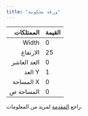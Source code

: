 ```yaml
---
title: "ورقة محكومة"
---
```


|   الممتلكات | القيمة |
| -----------:|:------ |
|       Width | 0      |
|    الارتفاع | 25     |
| العد العاشر | 0      |
|      العد Y | 1      |
|   المساحة X | 0      |
|   المساحة ص | 0      |

راجع [المقدمة](intro) لمزيد من المعلومات.
